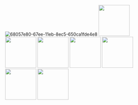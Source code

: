 
![68057e80-67ee-11eb-8ec5-650ca1fde4e8]()
<img src="https://user-images.githubusercontent.com/51853908/178378714-650491b3-63c0-46e4-9ac3-6b704189d03f.jpg" width="100" height="100">
<img src="https://user-images.githubusercontent.com/51853908/178378744-390bdc36-fc81-4c30-ae27-ca2cd739b4b0.png" width="100" height="100">
<img src="https://user-images.githubusercontent.com/51853908/178378873-f154e6ef-3bde-49aa-8a59-fbee625fc0ce.jpg" width="100" height="100">
<img src="https://user-images.githubusercontent.com/51853908/178378883-f4f6d1e9-90eb-42e2-b912-c632abf4cff4.png" width="100" height="100">
<img src="https://user-images.githubusercontent.com/51853908/178378891-cd4a514b-b9bd-41f1-afba-e64d00a34705.png" width="100" height="100">
<img src="https://user-images.githubusercontent.com/51853908/178378906-2adb436b-aa0e-4f0a-bba1-2e550d67c306.png" width="100" height="100">
<img src="https://user-images.githubusercontent.com/51853908/178379037-7925ae65-977c-4199-a1ac-e434a9627fe1.png" width="100" height="100">
